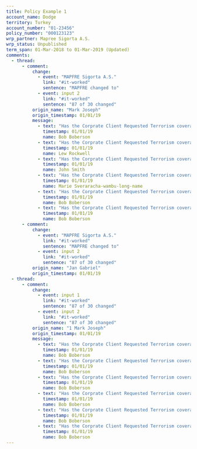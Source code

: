 ```yaml
---
title: Policy Example 1
account_name: Dodge
territory: Turkey
account_number: "01-23456"
policy_number: "000123123"
wrp_partner: Mapree Sigorta A.S.
wrp_status: Unpublished
term_span: 01-Mar-2018 to 01-Mar-2019 (Updated)
comments:
  - thread:
      - comment:
          change:
            - event: "MAPFRE Sigorta A.S."
              link: "#it-worked"
              sentence: "MAPFRE changed to"
            - event: input 2
              link: "#it-worked"
              sentence: "87 of 30 changed"
          origin_name: "Mark Joseph"
          origin_timestamp: 01/01/19
          message:
            - text: "Has the Corprate Client Requested Terrorism coverage? If So, I need to ask the WRP for a Qoute."
              timestamp: 01/01/19
              name: Bob Boberson
            - text: "Has the Corprate Client Requested Terrorism coverage? If So, I need to ask the WRP for a Qoute."
              timestamp: 01/01/19
              name: Lew Rockwell
            - text: "Has the Corprate Client Requested Terrorism coverage? If So, I need to ask the WRP for a Qoute."
              timestamp: 01/01/19
              name: John Smith
            - text: "Has the Corprate Client Requested Terrorism coverage? If So, I need to ask the WRP for a Qoute."
              timestamp: 01/01/19
              name: Marie Sveraracha-wambu-long-name
            - text: "Has the Corprate Client Requested Terrorism coverage? If So, I need to ask the WRP for a Qoute."
              timestamp: 01/01/19
              name: Bob Boberson
            - text: "Has the Corprate Client Requested Terrorism coverage? If So, I need to ask the WRP for a Qoute."
              timestamp: 01/01/19
              name: Bob Boberson
      - comment:
          change:
            - event: "MAPFRE Sigorta A.S."
              link: "#it-worked"
              sentence: "MAPFRE changed to"
            - event: input 2
              link: "#it-worked"
              sentence: "87 of 30 changed"
          origin_name: "Jan Gabriel"
          origin_timestamp: 01/01/19
  - thread:
      - comment:
          change:
            - event: input 1
              link: "#it-worked"
              sentence: "87 of 30 changed"
            - event: input 2
              link: "#it-worked"
              sentence: "87 of 30 changed"
          origin_name: "1 Mark Joseph"
          origin_timestamp: 01/01/19
          message:
            - text: "Has the Corprate Client Requested Terrorism coverage? If So, I need to ask the WRP for a Qoute."
              timestamp: 01/01/19
              name: Bob Boberson
            - text: "Has the Corprate Client Requested Terrorism coverage? If So, I need to ask the WRP for a Qoute."
              timestamp: 01/01/19
              name: Bob Boberson
            - text: "Has the Corprate Client Requested Terrorism coverage? If So, I need to ask the WRP for a Qoute."
              timestamp: 01/01/19
              name: Bob Boberson
            - text: "Has the Corprate Client Requested Terrorism coverage? If So, I need to ask the WRP for a Qoute."
              timestamp: 01/01/19
              name: Bob Boberson
            - text: "Has the Corprate Client Requested Terrorism coverage? If So, I need to ask the WRP for a Qoute."
              timestamp: 01/01/19
              name: Bob Boberson
            - text: "Has the Corprate Client Requested Terrorism coverage? If So, I need to ask the WRP for a Qoute."
              timestamp: 01/01/19
              name: Bob Boberson
---
```

